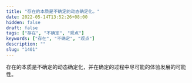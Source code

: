 ```yaml
---
title: "存在的本质是不确定的动态确定化。"
date: 2022-05-14T13:52:26+08:00
hidden: false
draft: false
tags: ["存在", "不确定", "观点"]
keywords: ["存在", "不确定", "观点"]
description: ""
slug: "1401"
---
```


存在的本质是不确定的动态确定化，并在确定的过程中尽可能的体验发展的可能性。
